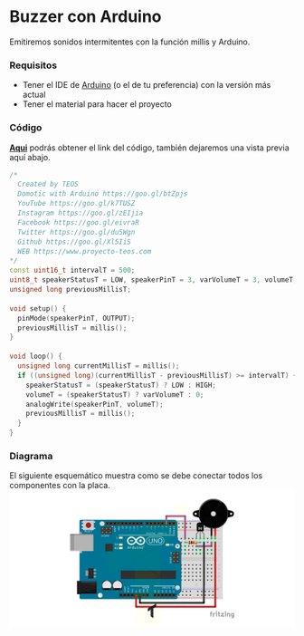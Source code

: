 # Buzzer con Arduino
Emitiremos sonidos intermitentes con la función millis y Arduino.

### Requisitos
- Tener el IDE de [Arduino](https://www.arduino.cc/en/Main/Software) (o el de tu preferencia) con la versión más actual
- Tener el material para hacer el proyecto

### Código
**[Aqui](https://github.com/proyectoTEOS/Buzzer-con-Arduino/blob/master/Buzzer-con-Arduino.ino)** podrás obtener el link del código, también dejaremos una vista previa aquí abajo.

```c++
/*
  Created by TEOS
  Domotic with Arduino https://goo.gl/btZpjs
  YouTube https://goo.gl/k7TUSZ
  Instagram https://goo.gl/zEIjia
  Facebook https://goo.gl/eivraR
  Twitter https://goo.gl/du5Wgn
  Github https://goo.gl/Xl5IiS
  WEB https://www.proyecto-teos.com
*/
const uint16_t intervalT = 500;
uint8_t speakerStatusT = LOW, speakerPinT = 3, varVolumeT = 3, volumeT;
unsigned long previousMillisT;

void setup() {
  pinMode(speakerPinT, OUTPUT);
  previousMillisT = millis();
}

void loop() {
  unsigned long currentMillisT = millis();
  if ((unsigned long)(currentMillisT - previousMillisT) >= intervalT) {
    speakerStatusT = (speakerStatusT) ? LOW : HIGH;
    volumeT = (speakerStatusT) ? varVolumeT : 0;
    analogWrite(speakerPinT, volumeT);
    previousMillisT = millis();
  }
}
```

### Diagrama
El siguiente esquemático muestra como se debe conectar todos los componentes con la placa.
![](https://github.com/proyectoTEOS/Buzzer-con-Arduino/blob/master/buzzer-con-arduino.jpg)
